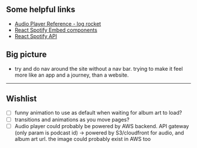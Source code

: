 ## Some helpful links

- [Audio Player Reference - log rocket](https://github.dev/Ibaslogic/react-audio-player)
- [React Spotify Embed components](https://github.com/ctjlewis/react-spotify-embed)
- [React Spotify API](https://github.com/idanlo/react-spotify-api)

## Big picture

- try and do nav around the site without a nav bar. trying to make it feel more like an app and a journey, than a website.

---

## Wishlist

- [ ] funny animation to use as default when waiting for album art to load?
- [ ] transitions and animations as you move pages?
- [ ] Audio player could probably be powered by AWS backend. API gateway (only param is podcast id) -> powered by S3/cloudfront for audio, and album art url. the image could probably exist in AWS too
